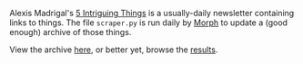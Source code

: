 Alexis Madrigal's [5 Intriguing Things](https://tinyletter.com/intriguingthings) is a usually-daily newsletter containing links to things. The file `scraper.py` is run daily by [Morph](https://morph.io) to update a (good enough) archive of those things.

View the archive [here](https://morph.io/mobeets/intriguing-things-scraper), or better yet, browse the [results](http://mobeets.github.io/intriguing-things/).
